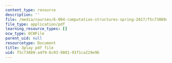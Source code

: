 ```yaml
---
content_type: resource
description: ''
file: /media/courses/6-004-computation-structures-spring-2017/f5c73089a4f96c93980193f1ca229e96_q38KAGAKORk.pdf
file_type: application/pdf
learning_resource_types: []
ocw_type: OCWFile
parent_uid: null
resourcetype: Document
title: 3play pdf file
uid: f5c73089-a4f9-6c93-9801-93f1ca229e96
---
```


